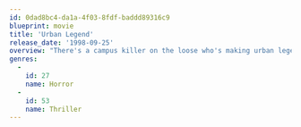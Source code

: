 ```yaml
---
id: 0dad8bc4-da1a-4f03-8fdf-baddd89316c9
blueprint: movie
title: 'Urban Legend'
release_date: '1998-09-25'
overview: "There's a campus killer on the loose who's making urban legends, like the one about eating pop rocks and soda at the same time will make your stomach explode and the one about a psycho with an axe stepping into the backseat of your car at the gas station when not looking, into reality."
genres:
  -
    id: 27
    name: Horror
  -
    id: 53
    name: Thriller
---
```

